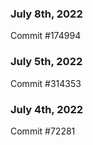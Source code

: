 ### July 8th, 2022

Commit #174994

### July 5th, 2022

Commit #314353


### July 4th, 2022

Commit #72281
